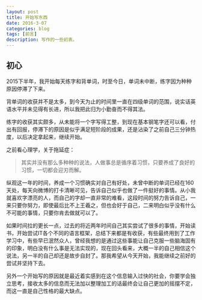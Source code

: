 ```yaml
---
layout: post
title: 开始写东西
date: 2016-3-07
categories: blog
tags: [前言]
description: 写作的一些初衷。
---
```


## 初心

2015下半年，我开始每天练字和背单词，时至今日，单词未中断，练字因为种种原因停滞了下来。

背单词的收获并不是太多，到今天为止的时间里一直在四级单词的范围，说实话英语水平并未见得有长进，所以我把此归为小勤奋而不得其法。

练字的收获其实颇多，从未能将一个字写得工整，到现在基本钢笔字还可以看，付出有回报，停滞下的原因是似乎满足短阶段的成果，还是沾染了之前自己三分钟热度，以后决定拿起来，继续开始。


之前看心理学，关于拖延症：

>其实并没有那么多种种的说法，人做事总是循序着习惯，只要养成了良好的习惯，一切都会迎刃而解。

纵观这一年的时间，养成一个习惯确实对自己有好处，未曾中断的单词已经在160天处，每天向微博的打卡清晰可见，告诉自己似乎也做了一件挺好的事情。从小我就喜欢字漂亮的人，而自己的字却一直非常的难看，这段时间的努力告诉自己，一来只要你努力，即使最后比不上王羲之，但也会好于自己，二来明白似乎没有什么不可能的事情，只要你肯去做就可以了。

如果时间拉的更长一点，过去的将近两年时间自己其实尝试了很多的事情，开始读书，开始尝试IT各个不同的语言框架，总结下来都是有收获，有些最终用到了工作学习中，有些早已泯然众人，曾经我想的是通过这些事能让自己克服一些脑海固有的印象，明白没有什么事是无法实现的，现在回头看来，大概一半的自己相信这个说法，另一半的自己却还是故步自封了。那我希望从今天开始，我能继续之前好的尝试并坚持下去。

另外一个开始写的原因就是最近着实感到在这个信息输入过快的社会，你要学会独立思考，接收太多的信息而无法加以整理加工的话最终会让自己更加的摇摆不定，而这一直是自己性格的最大缺点。













